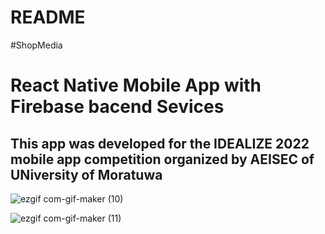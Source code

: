 # README #
#ShopMedia
# React Native Mobile App with Firebase bacend Sevices
## This app was developed for the IDEALIZE 2022 mobile app competition organized by AEISEC of UNiversity of Moratuwa

![ezgif com-gif-maker (10)](https://user-images.githubusercontent.com/77486691/183259532-0f20669f-3b13-4706-87f7-6b5dae3ae033.gif)

![ezgif com-gif-maker (11)](https://user-images.githubusercontent.com/77486691/183259516-d24ee718-15c7-4b4a-9174-d66a047d5c55.gif)
